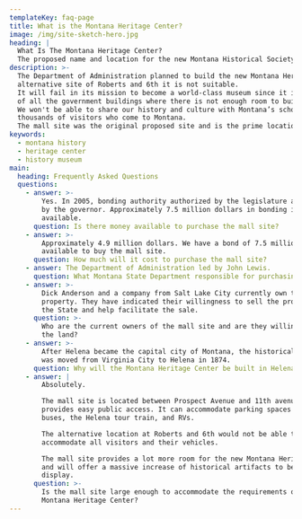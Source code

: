 ```yaml
---
templateKey: faq-page
title: What is the Montana Heritage Center?
image: /img/site-sketch-hero.jpg
heading: |
  What Is The Montana Heritage Center?
  The proposed name and location for the new Montana Historical Society museum.
description: >-
  The Department of Administration planned to build the new Montana Heritage Center at the
  alternative site of Roberts and 6th it is not suitable.
  It will fail in its mission to become a world-class museum since it is right in the middle
  of all the government buildings where there is not enough room to build a large museum.
  We won't be able to share our history and culture with Montana’s school children and the
  thousands of visitors who come to Montana.
  The mall site was the original proposed site and is the prime location.
keywords:
  - montana history
  - heritage center
  - history museum
main:
  heading: Frequently Asked Questions
  questions:
    - answer: >-
        Yes. In 2005, bonding authority authorized by the legislature and signed
        by the governor. Approximately 7.5 million dollars in bonding is
        available.
      question: Is there money available to purchase the mall site?
    - answer: >-
        Approximately 4.9 million dollars. We have a bond of 7.5 million dollars
        available to buy the mall site.
      question: How much will it cost to purchase the mall site?
    - answer: The Department of Administration led by John Lewis.
      question: What Montana State Department responsible for purchasing the mall site?
    - answer: >-
        Dick Anderson and a company from Salt Lake City currently own the
        property. They have indicated their willingness to sell the property to
        the State and help facilitate the sale.
      question: >-
        Who are the current owners of the mall site and are they willing to sell
        the land?
    - answer: >-
        After Helena became the capital city of Montana, the historical collection
        was moved from Virginia City to Helena in 1874.
      question: Why will the Montana Heritage Center be built in Helena?
    - answer: |
        Absolutely.

        The mall site is located between Prospect Avenue and 11th avenue and
        provides easy public access. It can accommodate parking spaces for school
        buses, the Helena tour train, and RVs.

        The alternative location at Roberts and 6th would not be able to
        accommodate all visitors and their vehicles.

        The mall site provides a lot more room for the new Montana Heritage Center
        and will offer a massive increase of historical artifacts to be seen on
        display.
      question: >-
        Is the mall site large enough to accommodate the requirements of the
        Montana Heritage Center?
---
```


